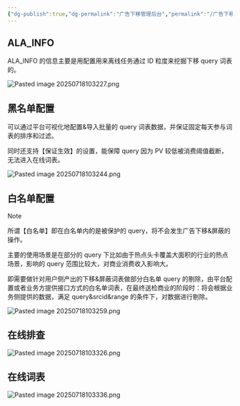 ```yaml
---
{"dg-publish":true,"dg-permalink":"广告下移管理后台","permalink":"/广告下移管理后台/","tags":["项目"]}
---
```



## ALA_INFO

ALA_INFO 的信息主要是用配置用来离线任务通过 ID 粒度来挖掘下移 query 词表的。

![Pasted image 20250718103227.png](/img/user/attachments/images/Pasted%20image%2020250718103227.png)

## 黑名单配置

可以通过平台可视化地配置&导入批量的 query 词表数据，并保证固定每天参与词表的排序和过滤。

同时还支持【保证生效】的设置，能保障 query 因为 PV 较低被消费阈值截断，无法进入在线词表。

![Pasted image 20250718103244.png](/img/user/attachments/images/Pasted%20image%2020250718103244.png)

## 白名单配置

> [!NOTE] 
> 所谓【白名单】即在白名单内的是被保护的 query，将不会发生广告下移&屏蔽的操作。

主要的使用场景是在部分的 query 下比如由于热点头卡覆盖大面积的行业的热点场景，影响的 query 范围比较大，对商业消费收入影响大。

即需要做针对用户侧产出的下移&屏蔽词表做部分白名单 query 的剔除，由平台配置或者业务方提供接口方式的白名单词表，在最终送检商业的阶段时：将会根据业务侧提供的数据，满足 query&srcid&range 的条件下，对数据进行剔除。

![Pasted image 20250718103259.png](/img/user/attachments/images/Pasted%20image%2020250718103259.png)

## 在线排查

![Pasted image 20250718103326.png](/img/user/attachments/images/Pasted%20image%2020250718103326.png)

## 在线词表

![Pasted image 20250718103336.png](/img/user/attachments/images/Pasted%20image%2020250718103336.png)
